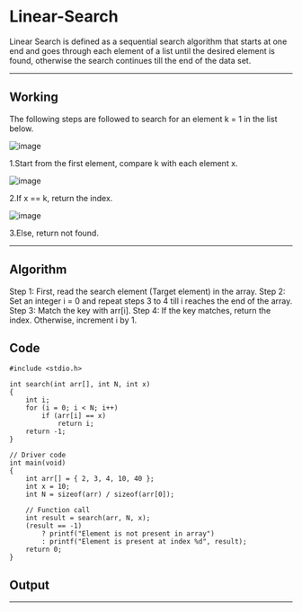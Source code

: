 # Linear-Search
Linear Search is defined as a sequential search algorithm that starts at one end and goes through each element of a list until the desired element is found, otherwise the search continues till the end of the data set.

--- 

## __Working__
The following steps are followed to search for an element k = 1 in the list below.

![image](https://user-images.githubusercontent.com/113619312/234359169-f786cca1-c8e1-4856-a107-25932e2d0ffc.png)

1.Start from the first element, compare k with each element x.

![image](https://user-images.githubusercontent.com/113619312/234359288-d155338c-5862-479e-a6a2-73e22fe8cf08.png)

2.If x == k, return the index.

![image](https://user-images.githubusercontent.com/113619312/234359373-bbf523fd-b7a4-4d05-9fa6-240a4ad347bc.png)

3.Else, return not found.

---

## __Algorithm__
Step 1: First, read the search element (Target element) in the array.
Step 2: Set an integer i = 0 and repeat steps 3 to 4 till i reaches the end of the array.
Step 3: Match the key with arr[i].
Step 4: If the key matches, return the index. Otherwise, increment i by 1.

## __Code__
```
#include <stdio.h>
 
int search(int arr[], int N, int x)
{
    int i;
    for (i = 0; i < N; i++)
        if (arr[i] == x)
            return i;
    return -1;
}
 
// Driver code
int main(void)
{
    int arr[] = { 2, 3, 4, 10, 40 };
    int x = 10;
    int N = sizeof(arr) / sizeof(arr[0]);
 
    // Function call
    int result = search(arr, N, x);
    (result == -1)
        ? printf("Element is not present in array")
        : printf("Element is present at index %d", result);
    return 0;
}
```

## __Output__


---
